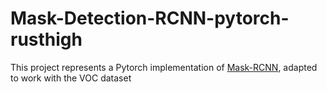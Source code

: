 # Mask-Detection-RCNN-pytorch-rusthigh

This project represents a Pytorch implementation of [Mask-RCNN](https://arxiv.org/abs/1703.06870), adapted to work with the VOC dataset